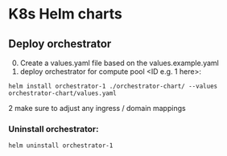 # K8s Helm charts

## Deploy orchestrator
0. Create a values.yaml file based on the values.example.yaml
1. deploy orchestrator for compute pool <ID e.g. 1 here>:
```
helm install orchestrator-1 ./orchestrator-chart/ --values orchestrator-chart/values.yaml
```
2 make sure to adjust any ingress / domain mappings


### Uninstall orchestrator:
```
helm uninstall orchestrator-1
```